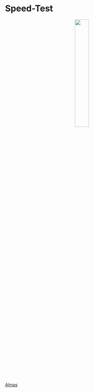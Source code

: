 # Speed-Test
<p align="center">
<img src="https://static.thenounproject.com/png/158786-200.png" width=30% height=30%>

[Almas](https://github.com/Atom244)
